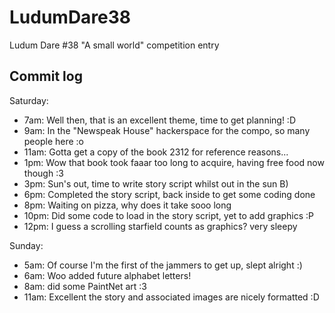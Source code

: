 # LudumDare38
Ludum Dare #38 "A small world" competition entry

## Commit log
Saturday:
* 7am:  Well then, that is an excellent theme, time to get planning! :D
* 9am:  In the "Newspeak House" hackerspace for the compo, so many people here :o
* 11am: Gotta get a copy of the book 2312 for reference reasons...
* 1pm:  Wow that book took faaar too long to acquire, having free food now though :3
* 3pm:  Sun's out, time to write story script whilst out in the sun B)
* 6pm:  Completed the story script, back inside to get some coding done
* 8pm:  Waiting on pizza, why does it take sooo long
* 10pm: Did some code to load in the story script, yet to add graphics :P
* 12pm: I guess a scrolling starfield counts as graphics? very sleepy

Sunday:
* 5am:  Of course I'm the first of the jammers to get up, slept alright :)
* 6am:  Woo added future alphabet letters!
* 8am:  did some PaintNet art :3
* 11am: Excellent the story and associated images are nicely formatted :D
